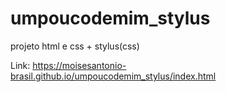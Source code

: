 # umpoucodemim_stylus

projeto html e css + stylus(css)

Link:
https://moisesantonio-brasil.github.io/umpoucodemim_stylus/index.html
